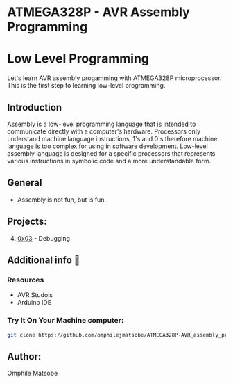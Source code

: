 # ATMEGA328P - AVR Assembly Programming

# Low Level Programming 

Let's learn AVR assembly progamming with ATMEGA328P microprocessor. This is the first step to learning low-level programming.

## Introduction

Assembly is a low-level programming language that is intended to communicate directly with a computer's hardware.
Processors only understand machine language instructions, 1's and 0's therefore machine language
is too complex for using in software development.
Low-level assembly language is designed for a specific processors that represents various 
instructions in symbolic code and a more understandable form.


## General
* Assembly is not fun, but is fun.

## Projects:
4. [0x03](https://github.com/omphilejmatsobe/alx-low_level_programming/tree/master/0x03-debugging) - Debugging


## Additional info :construction:
### Resources

- AVR Studois
- Arduino IDE


### Try It On Your Machine computer:	
```bash
git clone https://github.com/omphilejmatsobe/ATMEGA328P-AVR_assembly_programming.git
```

## Author:
Omphile Matsobe
